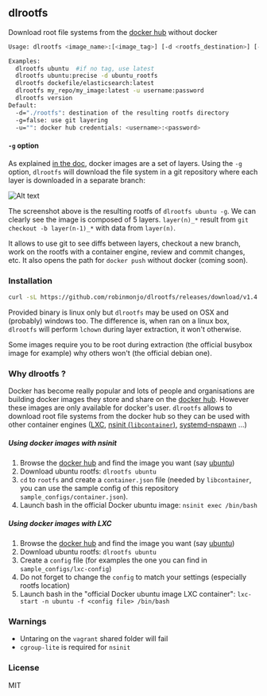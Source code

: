 ## dlrootfs

Download root file systems from the [docker hub](https://registry.hub.docker.com/) without docker

````bash
Usage: dlrootfs <image_name>:[<image_tag>] [-d <rootfs_destination>] [-u <username>:<password>] [-g]

Examples:
  dlrootfs ubuntu  #if no tag, use latest
  dlrootfs ubuntu:precise -d ubuntu_rootfs
  dlrootfs dockefile/elasticsearch:latest
  dlrootfs my_repo/my_image:latest -u username:password
  dlrootfs version
Default:
  -d="./rootfs": destination of the resulting rootfs directory
  -g=false: use git layering
  -u="": docker hub credentials: <username>:<password>
````
#### `-g` option

As explained [in the doc](https://docs.docker.com/terms/layer/), docker images are a set of layers. Using the `-g` option,
`dlrootfs` will download the file system in a git repository where each layer is downloaded in a separate branch:

![Alt text](https://dl.dropboxusercontent.com/u/6543817/dlrootfs-readme/dlrootfs-g.png)

The screenshot above is the resulting rootfs of `dlrootfs ubuntu -g`. We can clearly see the image is composed of 5 layers.
`layer(n)_*` result from `git checkout -b layer(n-1)_*` with data from `layer(n)`.

It allows to use git to see diffs between layers, checkout a new branch, work on the rootfs with a container engine, review
and commit changes, etc. It also opens the path for `docker push` without docker (coming soon).

### Installation

````bash
curl -sL https://github.com/robinmonjo/dlrootfs/releases/download/v1.4.0/dlrootfs_x86_64.tgz | tar -C /usr/local/bin -zxf -
````

Provided binary is linux only but `dlrootfs` may be used on OSX and (probably) windows too.
The difference is, when ran on a linux box, `dlrootfs` will perform `lchown` during layer extraction,
it won't otherwise.

Some images require you to be root during extraction (the official busybox image for example) why others won't
(the official debian one).

### Why dlrootfs ?

Docker has become really popular and lots of people and organisations are building docker images they store
and share on the [docker hub](https://registry.hub.docker.com/). However these images are only available for
docker's user. `dlrootfs` allows to download root file systems from the docker hub so they can be used
with other container engines ([LXC](https://linuxcontainers.org/), [nsinit (`libcontainer`)](https://github.com/docker/libcontainer), [systemd-nspawn](http://0pointer.de/public/systemd-man/systemd-nspawn.html) ...)


##### Using docker images with nsinit

1. Browse the [docker hub](https://registry.hub.docker.com/) and find the image you want (say [ubuntu](https://registry.hub.docker.com/u/library/ubuntu/))
2. Download ubuntu rootfs: `dlrootfs ubuntu`
3. `cd` to `rootfs` and create a `container.json` file (needed by `libcontainer`, you can use the sample config of this repository `sample_configs/container.json`).
4. Launch bash in the official Docker ubuntu image: `nsinit exec /bin/bash`

##### Using docker images with LXC

1. Browse the [docker hub](https://registry.hub.docker.com/) and find the image you want (say [ubuntu](https://registry.hub.docker.com/u/library/ubuntu/))
2. Download ubuntu rootfs: `dlrootfs ubuntu`
3. Create a `config` file (for examples the one you can find in `sample_configs/lxc-config`)
4. Do not forget to change the `config` to match your settings (especially rootfs location)
5. Launch bash in the "official Docker ubuntu image LXC container": `lxc-start -n ubuntu -f <config file> /bin/bash`

### Warnings

* Untaring on the `vagrant` shared folder will fail
* `cgroup-lite` is required for `nsinit`

### License

MIT
